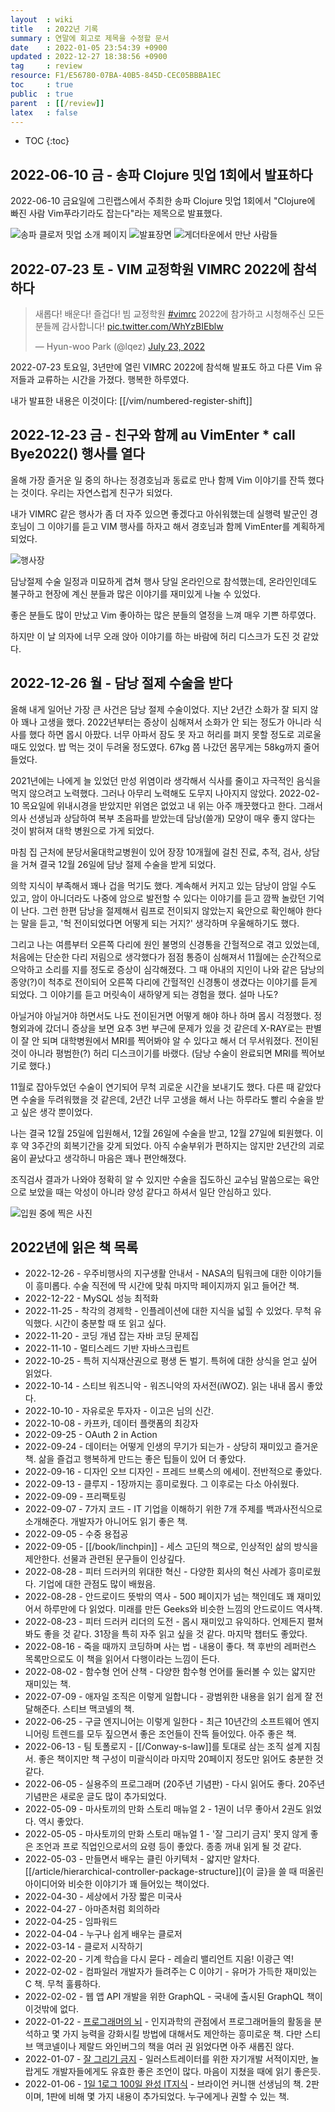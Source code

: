 ```yaml
---
layout  : wiki
title   : 2022년 기록
summary : 연말에 회고로 제목을 수정할 문서
date    : 2022-01-05 23:54:39 +0900
updated : 2022-12-27 18:38:56 +0900
tag     : review
resource: F1/E56780-07BA-40B5-845D-CEC05BBBA1EC
toc     : true
public  : true
parent  : [[/review]]
latex   : false
---
```

* TOC
{:toc}

## 2022-06-10 금 - 송파 Clojure 밋업 1회에서 발표하다

2022-06-10 금요일에 그린랩스에서 주최한 송파 Clojure 밋업 1회에서 "Clojure에 빠진 사람 Vim푸라기라도 잡는다"라는 제목으로 발표했다.

![송파 클로저 밋업 소개 페이지]( ./festa-songpa-clojure-1.jpg )
![발표장면]( ./songpa-slide.png )
![게더타운에서 만난 사람들]( ./songpa-gather.png )

## 2022-07-23 토 - VIM 교정학원 VIMRC 2022에 참석하다

<blockquote class="twitter-tweet"><p lang="ko" dir="ltr">새롭다! 배운다! 즐겁다! 빔 교정학원 <a href="https://twitter.com/hashtag/vimrc?src=hash&amp;ref_src=twsrc%5Etfw">#vimrc</a> 2022에 참가하고 시청해주신 모든 분들께 감사합니다! <a href="https://t.co/WhYzBIEblw">pic.twitter.com/WhYzBIEblw</a></p>&mdash; Hyun-woo Park (@lqez) <a href="https://twitter.com/lqez/status/1550770713287868418?ref_src=twsrc%5Etfw">July 23, 2022</a></blockquote> <script async src="https://platform.twitter.com/widgets.js" charset="utf-8"></script>

2022-07-23 토요일, 3년만에 열린 VIMRC 2022에 참석해 발표도 하고 다른 Vim 유저들과 교류하는 시간을 가졌다. 행복한 하루였다.

내가 발표한 내용은 이것이다: [[/vim/numbered-register-shift]]

## 2022-12-23 금 - 친구와 함께 au VimEnter * call Bye2022() 행사를 열다

올해 가장 즐거운 일 중의 하나는 정경호님과 동료로 만나 함께 Vim 이야기를 잔뜩 했다는 것이다. 우리는 자연스럽게 친구가 되었다.

내가 VIMRC 같은 행사가 좀 더 자주 있으면 좋겠다고 아쉬워했는데 실행력 발군인 경호님이 그 이야기를 듣고 VIM 행사를 하자고 해서 경호님과 함께 VimEnter를 계획하게 되었다.

![행사장]( /resource/F1/E56780-07BA-40B5-845D-CEC05BBBA1EC/209606930-d5d52639-8e74-4cb8-81fd-fee9bc094783.png )

담낭절제 수술 일정과 미묘하게 겹쳐 행사 당일 온라인으로 참석했는데, 온라인인데도 불구하고 현장에 계신 분들과 많은 이야기를 재미있게 나눌 수 있었다.

좋은 분들도 많이 만났고 Vim 좋아하는 많은 분들의 열정을 느껴 매우 기쁜 하루였다.

하지만 이 날 의자에 너무 오래 앉아 이야기를 하는 바람에 허리 디스크가 도진 것 같았다.


## 2022-12-26 월 - 담낭 절제 수술을 받다

올해 내게 일어난 가장 큰 사건은 담낭 절제 수술이었다.
지난 2년간 소화가 잘 되지 않아 꽤나 고생을 했다.
2022년부터는 증상이 심해져서 소화가 안 되는 정도가 아니라 식사를 했다 하면 몹시 아팠다.
너무 아파서 잠도 못 자고 허리를 펴지 못할 정도로 괴로울 때도 있었다.
밥 먹는 것이 두려울 정도였다.
67kg 쯤 나갔던 몸무게는 58kg까지 줄어들었다.

2021년에는 나에게 늘 있었던 만성 위염이라 생각해서 식사를 줄이고 자극적인 음식을 먹지 않으려고 노력했다.
그러나 아무리 노력해도 도무지 나아지지 않았다.
2022-02-10 목요일에 위내시경을 받았지만 위염은 없었고 내 위는 아주 깨끗했다고 한다.
그래서 의사 선생님과 상담하여 복부 초음파를 받았는데 담낭(쓸개) 모양이 매우 좋지 않다는 것이 밝혀져 대학 병원으로 가게 되었다.

마침 집 근처에 분당서울대학교병원이 있어 장장 10개월에 걸친 진료, 추적, 검사, 상담을 거쳐 결국 12월 26일에 담낭 절제 수술을 받게 되었다.

의학 지식이 부족해서 꽤나 겁을 먹기도 했다.
계속해서 커지고 있는 담낭이 암일 수도 있고, 암이 아니더라도 나중에 암으로 발전할 수 있다는 이야기를 듣고 깜짝 놀랐던 기억이 난다.
그런 한편 담낭을 절제해서 림프로 전이되지 않았는지 육안으로 확인해야 한다는 말을 듣고, '헉 전이되었다면 어떻게 되는 거지?' 생각하며 우울해하기도 했다.

그리고 나는 여름부터 오른쪽 다리에 원인 불명의 신경통을 간헐적으로 겪고 있었는데,
처음에는 단순한 다리 저림으로 생각했다가 점점 통증이 심해져서 11월에는 순간적으로 으악하고 소리를 지를 정도로 증상이 심각해졌다.
그 때 아내의 지인이 나와 같은 담낭의 종양(?)이 척추로 전이되어 오른쪽 다리에 간헐적인 신경통이 생겼다는 이야기를 듣게 되었다.
그 이야기를 듣고 머릿속이 새하얗게 되는 경험을 했다. 설마 나도?

아닐거야 아닐거야 하면서도 나도 전이된거면 어떻게 해야 하나 하며 몹시 걱정했다.
정형외과에 갔더니 증상을 보면 요추 3번 부근에 문제가 있을 것 같은데 X-RAY로는 판별이 잘 안 되며 대학병원에서 MRI를 찍어봐야 알 수 있다고 해서 더 무서워졌다.
전이된 것이 아니라 평범한(?) 허리 디스크이기를 바랬다.
(담낭 수술이 완료되면 MRI를 찍어보기로 했다.)

11월로 잡아두었던 수술이 연기되어 무척 괴로운 시간을 보내기도 했다.
다른 때 같았다면 수술을 두려워했을 것 같은데, 2년간 너무 고생을 해서 나는 하루라도 빨리 수술을 받고 싶은 생각 뿐이었다.

나는 결국 12월 25일에 입원해서, 12월 26일에 수술을 받고, 12월 27일에 퇴원했다.
이후 약 3주간의 회복기간을 갖게 되었다. 아직 수술부위가 편하지는 않지만 2년간의 괴로움이 끝났다고 생각하니 마음은 꽤나 편안해졌다.

조직검사 결과가 나와야 정확히 알 수 있지만 수술을 집도하신 교수님 말씀으로는 육안으로 보았을 때는 악성이 아니라 양성 같다고 하셔서 일단 안심하고 있다.

![입원 중에 찍은 사진]( /resource/F1/E56780-07BA-40B5-845D-CEC05BBBA1EC/209645903-643bd242-64be-4d8f-a5c4-faa6e81bf817.png )


## 2022년에 읽은 책 목록

- 2022-12-26 - 우주비행사의 지구생활 안내서 - NASA의 팀워크에 대한 이야기들이 흥미롭다. 수술 직전에 딱 시간에 맞춰 마지막 페이지까지 읽고 들어간 책.
- 2022-12-22 - MySQL 성능 최적화
- 2022-11-25 - 착각의 경제학 - 인플레이션에 대한 지식을 넓힐 수 있었다. 무척 유익했다. 시간이 충분할 때 또 읽고 싶다.
- 2022-11-20 - 코딩 개념 잡는 자바 코딩 문제집
- 2022-11-10 - 멀티스레드 기반 자바스크립트
- 2022-10-25 - 특허 지식재산권으로 평생 돈 벌기. 특허에 대한 상식을 얻고 싶어 읽었다.
- 2022-10-14 - 스티브 워즈니악 - 워즈니악의 자서전(iWOZ). 읽는 내내 몹시 좋았다.
- 2022-10-10 - 자유로운 투자자 - 이고은 님의 신간.
- 2022-10-08 - 카프카, 데이터 플랫폼의 최강자
- 2022-09-25 - OAuth 2 in Action
- 2022-09-24 - 데이터는 어떻게 인생의 무기가 되는가 - 상당히 재미있고 즐거운 책. 삶을 즐겁고 행복하게 만드는 좋은 팁들이 있어 더 좋았다.
- 2022-09-16 - 디자인 오브 디자인 - 프레드 브룩스의 에세이. 전반적으로 좋았다.
- 2022-09-13 - 클루지 - 1장까지는 흥미로웠다. 그 이후로는 다소 아쉬웠다.
- 2022-09-09 - 프리팩토링
- 2022-09-07 - 7가지 코드 - IT 기업을 이해하기 위한 7개 주제를 백과사전식으로 소개해준다. 개발자가 아니어도 읽기 좋은 책.
- 2022-09-05 - 수중 용접공
- 2022-09-05 - [[/book/linchpin]] - 세스 고딘의 책으로, 인상적인 삶의 방식을 제안한다. 선물과 관련된 문구들이 인상깊다.
- 2022-08-28 - 피터 드러커의 위대한 혁신 - 다양한 회사의 혁신 사례가 흥미로웠다. 기업에 대한 관점도 많이 배웠음.
- 2022-08-28 - 안드로이드 뜻밖의 역사 - 500 페이지가 넘는 책인데도 꽤 재미있어서 하루만에 다 읽었다. 미래를 만든 Geeks와 비슷한 느낌의 안드로이드 역사책.
- 2022-08-23 - 피터 드러커 리더의 도전 - 몹시 재미있고 유익하다. 언제든지 펼쳐봐도 좋을 것 같다. 31장을 특히 자주 읽고 싶을 것 같다. 마지막 챕터도 좋았다.
- 2022-08-16 - 죽을 때까지 코딩하며 사는 법 - 내용이 좋다. 책 후반의 레퍼런스 목록만으로도 이 책을 읽어서 다행이라는 느낌이 든다.
- 2022-08-02 - 함수형 언어 산책 - 다양한 함수형 언어를 둘러볼 수 있는 얇지만 재미있는 책.
- 2022-07-09 - 애자일 조직은 이렇게 일합니다 - 광범위한 내용을 읽기 쉽게 잘 전달해준다. 스티브 맥코넬의 책.
- 2022-06-25 - 구글 엔지니어는 이렇게 일한다 - 최근 10년간의 소프트웨어 엔지니어링 트렌드를 모두 짚으면서 좋은 조언들이 잔뜩 들어있다. 아주 좋은 책.
- 2022-06-13 - 팀 토폴로지 - [[/Conway-s-law]]를 토대로 삼는 조직 설계 지침서. 좋은 책이지만 책 구성이 미괄식이라 마지막 20페이지 정도만 읽어도 충분한 것 같다.
- 2022-06-05 - 실용주의 프로그래머 (20주년 기념판) - 다시 읽어도 좋다. 20주년 기념판은 새로운 글도 많이 추가되었다.
- 2022-05-09 - 마사토끼의 만화 스토리 매뉴얼 2 - 1권이 너무 좋아서 2권도 읽었다. 역시 좋았다.
- 2022-05-05 - 마사토끼의 만화 스토리 매뉴얼 1 - '잘 그리기 금지' 못지 않게 좋은 조언과 프로 직업인으로서의 요령 등이 좋았다. 종종 꺼내 읽게 될 것 같다.
- 2022-05-03 - 만들면서 배우는 클린 아키텍처 - 얇지만 알차다. [[/article/hierarchical-controller-package-structure]]{이 글}을 쓸 때 떠올린 아이디어와 비슷한 이야기가 꽤 들어있는 책이었다.
- 2022-04-30 - 세상에서 가장 짧은 미국사
- 2022-04-27 - 아마존처럼 회의하라
- 2022-04-25 - 임파워드
- 2022-04-04 - 누구나 쉽게 배우는 클로저
- 2022-03-14 - 클로저 시작하기
- 2022-02-20 - 기계 학습을 다시 묻다 - 레슬리 밸리언트 지음! 이광근 역!
- 2022-02-02 - 컴파일러 개발자가 들려주는 C 이야기 - 유머가 가득한 재미있는 C 책. 무척 훌륭하다.
- 2022-02-02 - 웹 앱 API 개발을 위한 GraphQL - 국내에 출시된 GraphQL 책이 이것밖에 없다.
- 2022-01-22 - [프로그래머의 뇌]( https://careerly.co.kr/comments/49015?utm_campaign=self-share ) - 인지과학의 관점에서 프로그래머들의 활동을 분석하고 몇 가지 능력을 강화시킬 방법에 대해서도 제안하는 흥미로운 책. 다만 스티브 맥코넬이나 제랄드 와인버그의 책을 여러 권 읽었다면 아주 새롭진 않다.
- 2022-01-07 - [잘 그리기 금지]( https://careerly.co.kr/profiles/403482 ) - 일러스트레이터를 위한 자기개발 서적이지만, 놀랍게도 개발자들에게도 유효한 좋은 조언이 많다. 마음이 지쳤을 때에 읽기 좋은듯.
- 2022-01-06 - [1일 1로그 100일 완성 IT지식]( https://careerly.co.kr/comments/47361?utm_campaign=self-share ) - 브라이언 커니핸 선생님의 책. 2판이며, 1판에 비해 몇 가지 내용이 추가되었다. 누구에게나 권할 수 있는 책.

